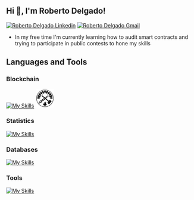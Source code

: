 ## Hi 👋, I'm Roberto Delgado! 

[![Roberto Delgado Linkedin](https://img.shields.io/badge/LinkedIn-0077B5?style=for-the-badge&logo=linkedin&logoColor=white)](https://www.linkedin.com/in/roberto-delgado-ferrezuelo-89b543215/)
[![Roberto Delgado Gmail](https://img.shields.io/badge/Gmail-D14836?style=for-the-badge&logo=gmail&logoColor=white)](mailto:robertodf99@gmail.com)

- In my free time I'm currently learning how to audit smart contracts and trying to participate in public contests to hone my skills

## Languages and Tools 

### Blockchain  
[![My Skills](https://skillicons.dev/icons?i=solidity)](https://skillicons.dev)
<img width=50px src='https://raw.githubusercontent.com/foundry-rs/foundry/master/.github/logo.png'>&nbsp;

### Statistics
[![My Skills](https://skillicons.dev/icons?i=python,r,matlab)](https://skillicons.dev)


### Databases
[![My Skills](https://skillicons.dev/icons?i=mysql)](https://skillicons.dev)

### Tools
[![My Skills](https://skillicons.dev/icons?i=vscode)](https://skillicons.dev)
